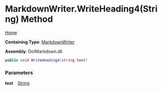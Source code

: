 # MarkdownWriter\.WriteHeading4\(String\) Method

[Home](../../../README.md)

**Containing Type**: [MarkdownWriter](../README.md)

**Assembly**: DotMarkdown\.dll

```csharp
public void WriteHeading4(string text)
```

### Parameters

**text** &ensp; [String](https://docs.microsoft.com/en-us/dotnet/api/system.string)